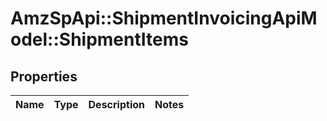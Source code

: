 # AmzSpApi::ShipmentInvoicingApiModel::ShipmentItems

## Properties
Name | Type | Description | Notes
------------ | ------------- | ------------- | -------------


